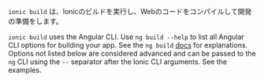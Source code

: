 `ionic build` は、Ionicのビルドを実行し、Webのコードをコンパイルして開発の準備をします。

`ionic build` uses the Angular CLI. Use `ng build --help` to list all Angular CLI options for building your app. See the `ng build` [docs](https://angular.io/cli/build) for explanations. Options not listed below are considered advanced and can be passed to the `ng` CLI using the `--` separator after the Ionic CLI arguments. See the examples.
